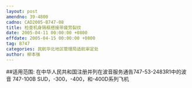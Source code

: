 ```yaml
---
layout: post
amendno: 39-4800
cadno: CAD2005-B747-08
title: 检查机身隔框搭接带疲劳裂纹
date: 2005-04-11 00:00:00 +0800
effdate: 2005-04-15 00:00:00 +0800
tag: B747
categories: 民航华北地区管理局适航审定处
author: 柳本强
---
```


##适用范围:
在中华人民共和国注册并列在波音服务通告747-53-2483R1中的波音 747-100B SUD，-300，-400，和-400D系列飞机

